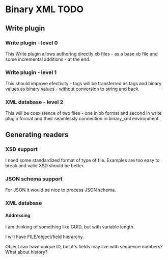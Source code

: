 # Binary XML TODO

## Write plugin

### Write plugin - level 0

This Write plugin allows authoring directly xb files - as a base xb file and some incremental additions - at the end.

### Write plugin - level 1

This should improve efectivity - tags will be transferred as tags and binary values as binary values - without conversion to string and back.

### XML database - level 2

This will be coexistence of two files - one in xb format and second in write plugin format and their seamlessly connection in binary\_xml environment.

## Generating readers

### XSD support

I need some standardized format of type of file. Examples are too easy to break and valid XSD should be better.

### JSON schema support

For JSON it would be nice to process JSON schema.

### XML database

#### Addressing

I am thinking of something like GUID, but with variable length.

I will have FILE/object/field hierarchy.

Object can have unique ID, but it's fields may live with sequence numbers? What about history?


